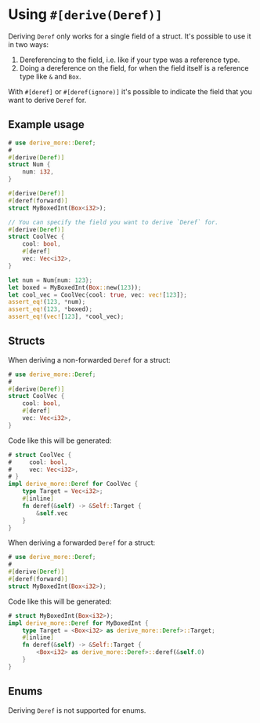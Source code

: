 # Using `#[derive(Deref)]`

Deriving `Deref` only works for a single field of a struct.
It's possible to use it in two ways:

1. Dereferencing to the field, i.e. like if your type was a reference type.
2. Doing a dereference on the field, for when the field itself is a reference type like `&` and `Box`.

With `#[deref]` or `#[deref(ignore)]` it's possible to indicate the field that
you want to derive `Deref` for.




## Example usage

```rust
# use derive_more::Deref;
#
#[derive(Deref)]
struct Num {
    num: i32,
}

#[derive(Deref)]
#[deref(forward)]
struct MyBoxedInt(Box<i32>);

// You can specify the field you want to derive `Deref` for.
#[derive(Deref)]
struct CoolVec {
    cool: bool,
    #[deref]
    vec: Vec<i32>,
}

let num = Num{num: 123};
let boxed = MyBoxedInt(Box::new(123));
let cool_vec = CoolVec{cool: true, vec: vec![123]};
assert_eq!(123, *num);
assert_eq!(123, *boxed);
assert_eq!(vec![123], *cool_vec);
```




## Structs

When deriving a non-forwarded `Deref` for a struct:

```rust
# use derive_more::Deref;
#
#[derive(Deref)]
struct CoolVec {
    cool: bool,
    #[deref]
    vec: Vec<i32>,
}
```

Code like this will be generated:

```rust
# struct CoolVec {
#     cool: bool,
#     vec: Vec<i32>,
# }
impl derive_more::Deref for CoolVec {
    type Target = Vec<i32>;
    #[inline]
    fn deref(&self) -> &Self::Target {
        &self.vec
    }
}
```

When deriving a forwarded `Deref` for a struct:

```rust
# use derive_more::Deref;
#
#[derive(Deref)]
#[deref(forward)]
struct MyBoxedInt(Box<i32>);
```

Code like this will be generated:

```rust
# struct MyBoxedInt(Box<i32>);
impl derive_more::Deref for MyBoxedInt {
    type Target = <Box<i32> as derive_more::Deref>::Target;
    #[inline]
    fn deref(&self) -> &Self::Target {
        <Box<i32> as derive_more::Deref>::deref(&self.0)
    }
}
```




## Enums

Deriving `Deref` is not supported for enums.
